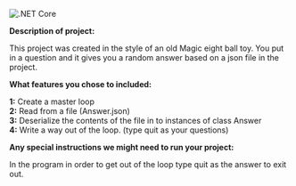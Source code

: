 ![.NET Core](https://github.com/benjaminthurston/magiceightball/workflows/.NET%20Core/badge.svg)

**Description of project:**  

This project was created in the style of an old Magic eight ball toy. You put in a question and it gives you a random answer based on a json file in the project.  

**What features you chose to included:**  

**1:** Create a master loop  
**2:** Read from a file (Answer.json)  
**3:** Deserialize the contents of the file in to instances of class Answer  
**4:** Write a way out of the loop. (type quit as your questions)  

**Any special instructions we might need to run your project:**  

In the program in order to get out of the loop type quit as the answer to exit out.
